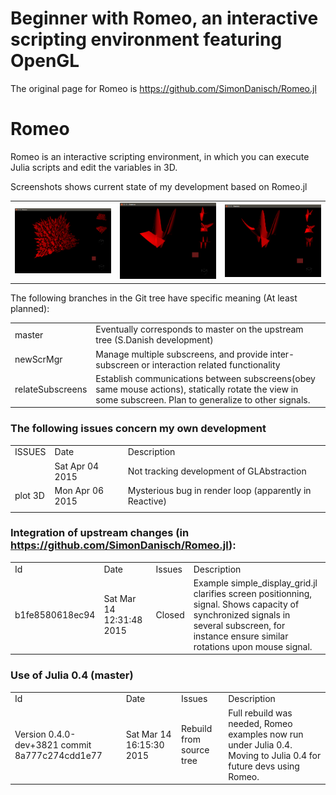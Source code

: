 # Beginner with Romeo, an interactive scripting environment featuring OpenGL

The original page for Romeo is <A HREF="https://github.com/SimonDanisch/Romeo.jl">https://github.com/SimonDanisch/Romeo.jl</A>

# Romeo
Romeo is an interactive scripting environment, in which you can execute Julia scripts and edit the variables in 3D.

Screenshots  shows current state of my development based on Romeo.jl
<TABLE>
<TR>
    <TD><IMG SRC="test/images/ScreenShot0404.png" WIDTH=300>
    <TD><IMG SRC="test/images/ScreenShot0406.png" WIDTH=300>
    <TD><IMG SRC="test/images/ScreenShot0406b.png" WIDTH=300>
</TABLE>

The following branches in the Git tree have specific meaning (At least planned):
<TABLE>
<TR><TD>master
    <TD>Eventually corresponds to master on the upstream tree 
        (S.Danish development)
<TR><TD>newScrMgr
    <TD>Manage multiple subscreens, and provide inter-subscreen or interaction
        related functionality
<TR><TD>relateSubscreens
    <TD>Establish communications between subscreens(obey same mouse actions), 
        statically rotate the view in some subscreen. Plan to generalize
        to other signals.
</TABLE>



### The following issues concern my own development
<TABLE>
<TR><TD>ISSUES
    <TD>Date
    <TD>Description
<TR><TD>
    <TD>Sat Apr 04 2015
    <TD>Not tracking development of GLAbstraction
<TR><TD>plot 3D
    <TD>Mon Apr 06 2015
    <TD>Mysterious bug in render loop (apparently in Reactive)
<TR><TD>
    <TD>
    <TD>
</TABLE>


### Integration of upstream changes (in  <A HREF="https://github.com/SimonDanisch/Romeo.jl">https://github.com/SimonDanisch/Romeo.jl</A>):

<TABLE>
<TR> 
     <TD>Id
     <TD>Date
     <TD>Issues
     <TD>Description
<TR> 
     <TD>b1fe8580618ec94
     <TD>Sat Mar 14 12:31:48 2015
     <TD>Closed
     <TD>Example simple_display_grid.jl clarifies screen positionning, 
         signal. Shows capacity of synchronized signals in several subscreen,
         for instance ensure similar rotations upon mouse signal.
</TABLE>

### Use of Julia 0.4 (master)
<TABLE>
<TR> 
     <TD>Id
     <TD>Date
     <TD>Issues
     <TD>Description
<TR> 
     <TD> Version 0.4.0-dev+3821 commit 8a777c274cdd1e77
     <TD> Sat Mar 14 16:15:30 2015
     <TD> Rebuild from source tree
     <TD> Full rebuild was needed, Romeo examples now run under Julia 0.4. 
          Moving to Julia 0.4 for future devs using Romeo.
</TABLE>

